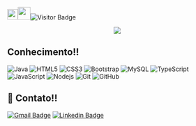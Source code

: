 
<img src="https://github.com/TheDudeThatCode/TheDudeThatCode/blob/master/Assets/Earth.gif" width="24px"><img src="https://github.com/TheDudeThatCode/TheDudeThatCode/blob/master/Assets/Hi.gif" width="29px">![Visitor Badge](https://visitor-badge.laobi.icu/badge?page_id=davidsalesdev)
<p align="center">
  <img src="https://media1.giphy.com/media/USV0ym3bVWQJJmNu3N/giphy.gif"/>
  </p>

## Conhecimento!!
![Java](https://img.shields.io/badge/-java-E34A86?style=flat-square&logo=java)
![HTML5](https://img.shields.io/badge/-HTML5-E34F26?style=flat-square&logo=html5&logoColor=white)
![CSS3](https://img.shields.io/badge/-CSS3-1572B6?style=flat-square&logo=css3)
![Bootstrap](https://img.shields.io/badge/-Bootstrap-563D7C?style=flat-square&logo=bootstrap)
![MySQL](https://img.shields.io/badge/-MySQL-5BB8FF?style=flat-square&logo=mysql)
![TypeScript](https://img.shields.io/badge/-TypeScript-007ACC?style=flat-square&logo=typescript)  
![JavaScript](https://img.shields.io/badge/-JavaScript-black?style=flat-square&logo=javascript)
![Nodejs](https://img.shields.io/badge/-Nodejs-black?style=flat-square&logo=Node.js)
![Git](https://img.shields.io/badge/-Git-black?style=flat-square&logo=git)
![GitHub](https://img.shields.io/badge/-GitHub-181717?style=flat-square&logo=github)


 ## 💬 Contato!!
 <!--[![Github Badge](https://img.shields.io/badge/-Github-000?style=flat-square&logo=Github&logoColor=white&link=https://github.com/davidsalesdev)](https://github.com/davidsalesdev)-->
[![Gmail Badge](https://img.shields.io/badge/-Gmail-c14438?style=flat-square&logo=Gmail&logoColor=white&link=mailto:b4rbab4rba@gmail.com)](mailto:b4rbab4rba@gmail.com)
[![Linkedin Badge](https://img.shields.io/badge/-LinkedIn-blue?style=flat-square&logo=Linkedin&logoColor=white&link=https://www.linkedin.com/in/davidsales28/)](https://www.linkedin.com/in/davidsales28/)
 
  
  
<!--
**davidsalesdev/davidsalesdev** is a ✨ _special_ ✨ repository because its `README.md` (this file) appears on your GitHub profile.

Here are some ideas to get you started:

    

- 🔭 I’m currently working on ...
- 🌱 I’m currently learning ...
- 👯 I’m looking to collaborate on ...
- 🤔 I’m looking for help with ...
- 💬 Ask me about ...
- 📫 How to reach me: ...
- 😄 Pronouns: ...
- ⚡ Fun fact: ...
-->
